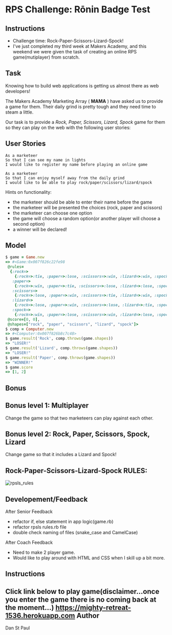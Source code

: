 # RPS Challenge: Rōnin Badge Test

Instructions
-------
* Challenge time: Rock-Paper-Scissors-Lizard-Spock!
* I've just completed my third week at Makers Academy, and this weekend we were given the task of creating an online RPS game(mutiplayer) from scratch.

Task
----

Knowing how to build web applications is getting us almost there as web developers!

The Makers Academy Marketing Array ( **MAMA** ) have asked us to provide a game for them. Their daily grind is pretty tough and they need time to steam a little.

Our task is to provide a _Rock, Paper, Scissors, Lizard, Spock_ game for them so they can play on the web with the following user stories:

User Stories
-----
```
As a marketeer
So that I can see my name in lights
I would like to register my name before playing an online game

As a marketeer
So that I can enjoy myself away from the daily grind
I would like to be able to play rock/paper/scissors/lizard/spock
```

Hints on functionality:

- the marketeer should be able to enter their name before the game
- the marketeer will be presented the choices (rock, paper and scissors)
- the marketeer can choose one option
- the game will choose a random option(or another player will choose a second option)
- a winner will be declared!

Model
------
```ruby
$ game = Game.new
=> #<Game:0x007f826c22fe98
 @rules=
  {:rock=>
    {:rock=>:tie, :paper=>:lose, :scissors=>:win, :lizard=>:win, :spock=>:lose},
   :paper=>
    {:rock=>:win, :paper=>:tie, :scissors=>:lose, :lizard=>:lose, :spock=>:win},
   :scissors=>
    {:rock=>:lose, :paper=>:win, :scissors=>:tie, :lizard=>:win, :spock=>:lose},
   :lizard=>
    {:rock=>:lose, :paper=>:win, :scissors=>:lose, :lizard=>:tie, :spock=>:win},
   :spock=>
    {:rock=>:win, :paper=>:lose, :scissors=>:win, :lizard=>:lose, :spock=>:tie}},
 @score=[0, 0],
 @shapes=["rock", "paper", "scissors", "lizard", "spock"]>
$ comp = Computer.new
=> #<Computer:0x007f826b8c7c48>
$ game.result('Rock', comp.throws(game.shapes))
=> "LOSER!"
$ game.result('Lizard', comp.throws(game.shapes))
=> "LOSER!"
$ game.result('Paper', comp.throws(game.shapes))
=> "WINNER!"
$ game.score
=> [1, 2]
```
Bonus
------
## Bonus level 1: Multiplayer

Change the game so that two marketeers can play against each other.

## Bonus level 2: Rock, Paper, Scissors, Spock, Lizard

Change game so that it includes a Lizard and Spock!

Rock-Paper-Scissors-Lizard-Spock RULES:
-------
![rpsls_rules](http://pre06.deviantart.net/549c/th/pre/i/2011/125/7/7/rpsls_by_credesign-d3foo3v.jpg)

Developement/Feedback
--------
After Senior Feedback
* refactor if, else statement in app logic(game.rb)
* refactor rpsls rules.rb file
* double check naming of files (snake_case and CamelCase)

After Coach Feedback
* Need to make 2 player game.
* Would like to play around with HTML and CSS when I skill up a bit more.

Instructions
---------
Click link below to play game(disclaimer...once you enter the game there is no coming back at the moment...)
https://mighty-retreat-1536.herokuapp.com
Author
-----
Dan St Paul
